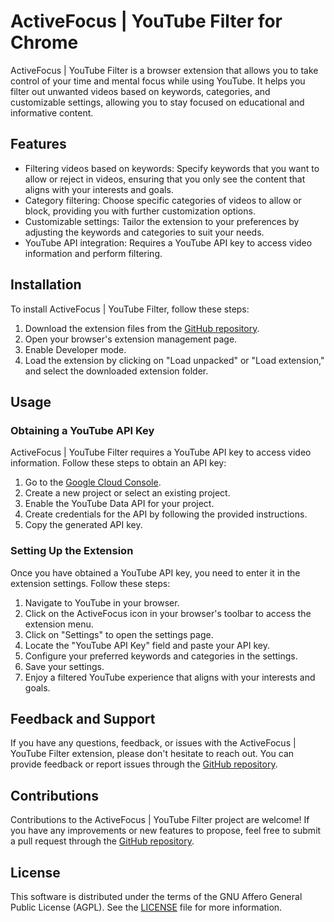 # ActiveFocus | YouTube Filter for Chrome

ActiveFocus | YouTube Filter is a browser extension that allows you to take control of your time and mental focus while using YouTube. It helps you filter out unwanted videos based on keywords, categories, and customizable settings, allowing you to stay focused on educational and informative content.

## Features

- Filtering videos based on keywords: Specify keywords that you want to allow or reject in videos, ensuring that you only see the content that aligns with your interests and goals.
- Category filtering: Choose specific categories of videos to allow or block, providing you with further customization options.
- Customizable settings: Tailor the extension to your preferences by adjusting the keywords and categories to suit your needs.
- YouTube API integration: Requires a YouTube API key to access video information and perform filtering.

## Installation

To install ActiveFocus | YouTube Filter, follow these steps:

1. Download the extension files from the [GitHub repository](https://github.com/karinadalca/activefocus-youtube-filter).
2. Open your browser's extension management page.
3. Enable Developer mode.
4. Load the extension by clicking on "Load unpacked" or "Load extension," and select the downloaded extension folder.

## Usage

### Obtaining a YouTube API Key

ActiveFocus | YouTube Filter requires a YouTube API key to access video information. Follow these steps to obtain an API key:

1. Go to the [Google Cloud Console](https://console.cloud.google.com/).
2. Create a new project or select an existing project.
3. Enable the YouTube Data API for your project.
4. Create credentials for the API by following the provided instructions.
5. Copy the generated API key.

### Setting Up the Extension

Once you have obtained a YouTube API key, you need to enter it in the extension settings. Follow these steps:

1. Navigate to YouTube in your browser.
2. Click on the ActiveFocus icon in your browser's toolbar to access the extension menu.
3. Click on "Settings" to open the settings page.
4. Locate the "YouTube API Key" field and paste your API key.
5. Configure your preferred keywords and categories in the settings.
6. Save your settings.
7. Enjoy a filtered YouTube experience that aligns with your interests and goals.

## Feedback and Support

If you have any questions, feedback, or issues with the ActiveFocus | YouTube Filter extension, please don't hesitate to reach out. You can provide feedback or report issues through the [GitHub repository](https://github.com/karinadalca/activefocus-youtube-filter/issues).

## Contributions

Contributions to the ActiveFocus | YouTube Filter project are welcome! If you have any improvements or new features to propose, feel free to submit a pull request through the [GitHub repository](https://github.com/karinadalca/activefocus-youtube-filter/pulls).

## License

This software is distributed under the terms of the GNU Affero General Public License (AGPL).
See the [LICENSE](LICENSE.txt) file for more information.
